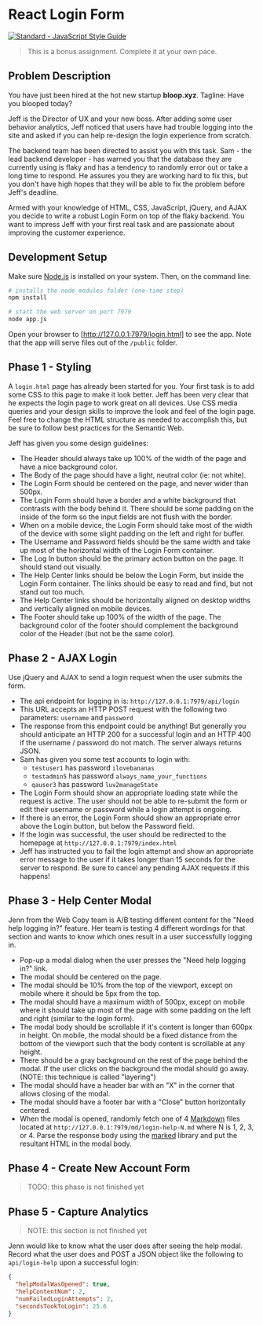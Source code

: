 # React Login Form

<a href="https://standardjs.com"><img src="https://img.shields.io/badge/code_style-standard-brightgreen.svg" alt="Standard - JavaScript Style Guide"></a>

> This is a bonus assignment. Complete it at your own pace.

## Problem Description

You have just been hired at the hot new startup **bloop.xyz**. Tagline: Have you
blooped today?

Jeff is the Director of UX and your new boss. After adding some user behavior
analytics, Jeff noticed that users have had trouble logging into the site and
asked if you can help re-design the login experience from scratch.

The backend team has been directed to assist you with this task. Sam - the lead
backend developer - has warned you that the database they are currently using is
flaky and has a tendency to randomly error out or take a long time to respond.
He assures you they are working hard to fix this, but you don't have high hopes
that they will be able to fix the problem before Jeff's deadline.

Armed with your knowledge of HTML, CSS, JavaScript, jQuery, and AJAX you decide
to write a robust Login Form on top of the flaky backend. You want to impress
Jeff with your first real task and are passionate about improving the customer
experience.

## Development Setup

Make sure [Node.js] is installed on your system. Then, on the command line:

```sh
# installs the node_modules folder (one-time step)
npm install

# start the web server on port 7979
node app.js
```

Open your browser to [http://127.0.0.1:7979/login.html] to see the app. Note
that the app will serve files out of the `/public` folder.

[Node.js]:https://nodejs.org/en/
[http://127.0.0.1:7979/login.html]:http://127.0.0.1:7979/login.html

## Phase 1 - Styling

A `login.html` page has already been started for you. Your first task is to add
some CSS to this page to make it look better. Jeff has been very clear that he
expects the login page to work great on all devices. Use CSS media queries and
your design skills to improve the look and feel of the login page. Feel free to
change the HTML structure as needed to accomplish this, but be sure to follow
best practices for the Semantic Web.

Jeff has given you some design guidelines:
- The Header should always take up 100% of the width of the page and have a nice
  background color.
- The Body of the page should have a light, neutral color (ie: not white).
- The Login Form should be centered on the page, and never wider than 500px.
- The Login Form should have a border and a white background that contrasts with
  the body behind it. There should be some padding on the inside of the form so
  the input fields are not flush with the border.
- When on a mobile device, the Login Form should take most of the width of the
  device with some slight padding on the left and right for buffer.
- The Username and Password fields should be the same width and take up most
  of the horizontal width of the Login Form container.
- The Log In button should be the primary action button on the page. It should
  stand out visually.
- The Help Center links should be below the Login Form, but inside the Login
  Form container. The links should be easy to read and find, but not stand out
  too much.
- The Help Center links should be horizontally aligned on desktop widths and
  vertically aligned on mobile devices.
- The Footer should take up 100% of the width of the page. The background color
  of the footer should complement the background color of the Header (but not be
  the same color).

## Phase 2 - AJAX Login

Use jQuery and AJAX to send a login request when the user submits the form.

- The api endpoint for logging in is: `http://127.0.0.1:7979/api/login`
- This URL accepts an HTTP POST request with the following two parameters:
  `username` and `password`
- The response from this endpoint could be anything! But generally you should
  anticipate an HTTP 200 for a successful login and an HTTP 400 if the username
  / password do not match. The server always returns JSON.
- Sam has given you some test accounts to login with:
  - `testuser1` has password `ilovebananas`
  - `testadmin5` has password `always_name_your_functions`
  - `qauser3` has password `luv2manage5tate`
- The Login Form should show an appropriate loading state while the request is
  active. The user should not be able to re-submit the form or edit their
  username or password while a login attempt is ongoing.
- If there is an error, the Login Form should show an appropriate error above
  the Login button, but below the Password field.
- If the login was successful, the user should be redirected to the homepage at
  `http://127.0.0.1:7979/index.html`
- Jeff has instructed you to fail the login attempt and show an appropriate
  error message to the user if it takes longer than 15 seconds for the server to
  respond. Be sure to cancel any pending AJAX requests if this happens!

## Phase 3 - Help Center Modal

Jenn from the Web Copy team is A/B testing different content for the "Need help
logging in?" feature. Her team is testing 4 different wordings for that section
and wants to know which ones result in a user successfully logging in.

- Pop-up a modal dialog when the user presses the "Need help logging in?" link.
- The modal should be centered on the page.
- The modal should be 10% from the top of the viewport, except on mobile where
  it should be 5px from the top.
- The modal should have a maximum width of 500px, except on mobile where it should
  take up most of the page with some padding on the left and right (similar to the login form).
- The modal body should be scrollable if it's content is longer than 600px in height.
  On mobile, the modal should be a fixed distance from the bottom of the viewport such
  that the body content is scrollable at any height.
- There should be a gray background on the rest of the page behind the modal. If
  the user clicks on the background the modal should go away. (NOTE: this technique is called "layering")
- The modal should have a header bar with an "X" in the corner that allows closing
  of the modal.
- The modal should have a footer bar with a "Close" button horizontally centered.
- When the modal is opened, randomly fetch one of 4 [Markdown] files located at
  `http://127.0.0.1:7979/md/login-help-N.md` where N is 1, 2, 3, or 4. Parse the
  response body using the [marked] library and put the resultant HTML in the modal body.

[Markdown]:https://guides.github.com/features/mastering-markdown/
[marked]:https://github.com/chjj/marked

## Phase 4 - Create New Account Form

> TODO: this phase is not finished yet

## Phase 5 - Capture Analytics

> NOTE: this section is not finished yet

Jenn would like to know what the user does after seeing the help modal. Record
what the user does and POST a JSON object like the following to `api/login-help`
upon a successful login:

```json
{
  "helpModalWasOpened": true,
  "helpContentNum": 2,
  "numFailedLoginAttempts": 2,
  "secondsTookToLogin": 25.6
}
```
